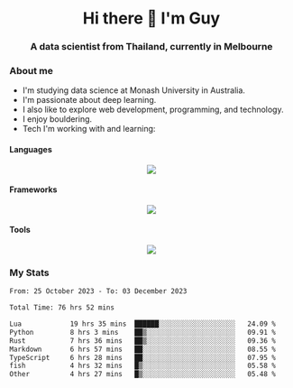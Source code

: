 <h1 align="center">Hi there 👋 I'm Guy</h1>
<h3 align="center">A data scientist from Thailand, currently in Melbourne</h3>

### About me

- I'm studying data science at Monash University in Australia.
- I'm passionate about deep learning.
- I also like to explore web development, programming, and technology.
- I enjoy bouldering.
- Tech I'm working with and learning:

#### Languages

<div align="center">
    <img src="https://skillicons.dev/icons?i=py,ts,js,html,css,rust" />
</div>

#### Frameworks

<div align="center">
    <img src="https://skillicons.dev/icons?i=pytorch,tensorflow,fastapi,react" /><br>
</div>

#### Tools

<div align="center">
    <img src="https://skillicons.dev/icons?i=postgres,redis,docker" /><br>
</div>

### My Stats

<!--START_SECTION:waka-->

```txt
From: 25 October 2023 - To: 03 December 2023

Total Time: 76 hrs 52 mins

Lua            19 hrs 35 mins  ██████░░░░░░░░░░░░░░░░░░░   24.09 %
Python         8 hrs 3 mins    ██▒░░░░░░░░░░░░░░░░░░░░░░   09.91 %
Rust           7 hrs 36 mins   ██▒░░░░░░░░░░░░░░░░░░░░░░   09.36 %
Markdown       6 hrs 57 mins   ██░░░░░░░░░░░░░░░░░░░░░░░   08.55 %
TypeScript     6 hrs 28 mins   ██░░░░░░░░░░░░░░░░░░░░░░░   07.95 %
fish           4 hrs 32 mins   █▒░░░░░░░░░░░░░░░░░░░░░░░   05.58 %
Other          4 hrs 27 mins   █▒░░░░░░░░░░░░░░░░░░░░░░░   05.48 %
```

<!--END_SECTION:waka-->

